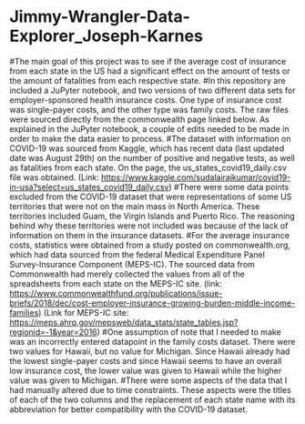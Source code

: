 # Jimmy-Wrangler-Data-Explorer_Joseph-Karnes

#The main goal of this project was to see if the average cost of insurance from each state in the US had a significant effect on the amount of tests or the amount of fatalities from each respective state.
#In this repository are included a JuPyter notebook, and two versions of two different data sets for employer-sponsored health insurance costs. One type of insurance cost was single-payer costs, and the other type was family costs. The raw files were sourced directly from the commonwealth page linked below. As explained in the JuPyter notebook, a couple of edits needed to be made in order to make the data easier to process.
#The dataset with information on COVID-19 was sourced from Kaggle, which has recent data (last updated date was August 29th) on the number of positive and negative tests, as well as fatalities from each state. On the page, the us_states_covid19_daily.csv file was obtained. (Link: https://www.kaggle.com/sudalairajkumar/covid19-in-usa?select=us_states_covid19_daily.csv)
#There were some data points excluded from the COVID-19 dataset that were representations of some US territories that were not on the main mass in North America. These territories included Guam, the Virgin Islands and Puerto Rico. The reasoning behind why these territories were not included was because of the lack of information on them in the insurance datasets.
#For the average insurance costs, statistics were obtained from a study posted on commonwealth.org, which had data sourced from the federal Medical Expenditure Panel Survey-Insurance Component (MEPS-IC). The sourced data from Commonwealth had merely collected  the values from all of the spreadsheets from each state on the MEPS-IC site. (link: https://www.commonwealthfund.org/publications/issue-briefs/2018/dec/cost-employer-insurance-growing-burden-middle-income-families) (Link for MEPS-IC site: https://meps.ahrq.gov/mepsweb/data_stats/state_tables.jsp?regionid=-1&year=2016)
#One assumption of note that I needed to make was an incorrectly entered datapoint in the family costs dataset. There were two values for Hawaii, but no value for Michigan. Since Hawaii already had the lowest single-payer costs and since Hawaii seems to have an overall low insurance cost, the lower value was given to Hawaii while the higher value was given to Michigan.
#There were some aspects of the data that I had manually altered due to time constraints. These aspects were the titles of each of the two columns and the replacement of each state name with its abbreviation for better compatibility with the COVID-19 dataset.
